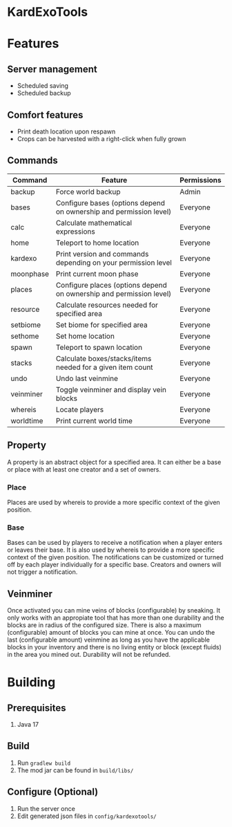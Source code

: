 # KardExoTools #

# Features #

## Server management ##

* Scheduled saving
* Scheduled backup

## Comfort features ##

* Print death location upon respawn
* Crops can be harvested with a right-click when fully grown

## Commands ##

Command     | Feature                                                             | Permissions
----------- | ------------------------------------------------------------------- | -----------
backup      | Force world backup                                                  | Admin
bases       | Configure bases (options depend on ownership and permission level)  | Everyone
calc        | Calculate mathematical expressions                                  | Everyone
home        | Teleport to home location                                           | Everyone
kardexo     | Print version and commands depending on your permission level       | Everyone
moonphase   | Print current moon phase                                            | Everyone
places      | Configure places (options depend on ownership and permission level) | Everyone
resource    | Calculate resources needed for specified area                       | Everyone
setbiome    | Set biome for specified area                                        | Everyone
sethome     | Set home location                                                   | Everyone
spawn       | Teleport to spawn location                                          | Everyone
stacks      | Calculate boxes/stacks/items needed for a given item count          | Everyone
undo        | Undo last veinmine                                                  | Everyone
veinminer   | Toggle veinminer and display vein blocks                            | Everyone
whereis     | Locate players                                                      | Everyone
worldtime   | Print current world time                                            | Everyone

## Property ##

A property is an abstract object for a specified area. It can either be a base or place with at least one creator and a set of owners.

### Place ###

Places are used by whereis to provide a more specific context of the given position. 

### Base ###

Bases can be used by players to receive a notification when a player enters or leaves their base. It is also used by whereis to provide a more specific context of the given position. The notifications can be customized or turned off by each player individually for a specific base. Creators and owners will not trigger a notification.

## Veinminer ##

Once activated you can mine veins of blocks (configurable) by sneaking. It only works with an appropiate tool that has more than one durability and the blocks are in radius of the configured size. There is also a maximum (configurable) amount of blocks you can mine at once. You can undo the last (configurable amount) veinmine as long as you have the applicable blocks in your inventory and there is no living entity or block (except fluids) in the area you mined out. Durability will not be refunded.

# Building #

## Prerequisites ##

1. Java 17

## Build ##

1. Run `gradlew build`
2. The mod jar can be found in `build/libs/`

## Configure (Optional) ##

1. Run the server once
2. Edit generated json files in `config/kardexotools/`
